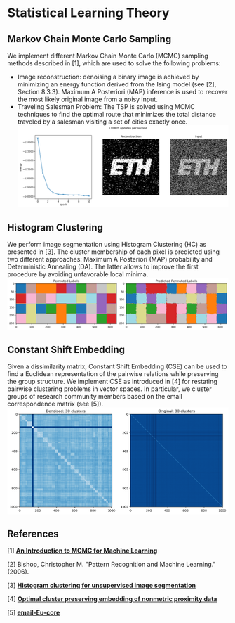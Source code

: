# **Statistical Learning Theory**

## **Markov Chain Monte Carlo Sampling**
We implement different Markov Chain Monte Carlo (MCMC) sampling methods described in [1], which are used to solve the following problems:
- Image reconstruction: denoising a binary image is achieved by minimizing an energy function derived from the Ising model (see [2], Section 8.3.3). Maximum A Posteriori (MAP) inference is used to recover the most likely original image from a noisy input.
- Traveling Salesman Problem: The TSP is solved using MCMC techniques to find the optimal route that minimizes the total distance traveled by a salesman visiting a set of cities exactly once.
![mcmc_sampling](./images/mcmc_sampling.png)

## **Histogram Clustering**
We perform image segmentation using Histogram Clustering (HC) as presented in [3]. The cluster membership of each pixel is predicted using two different approaches: Maximum A Posteriori (MAP) probability and Deterministic Annealing (DA). The latter allows to improve the first procedure by avoiding unfavorable local minima.
![hist_clust](./images/hist_clust.png)

## **Constant Shift Embedding**
Given a dissimilarity matrix, Constant Shift Embedding (CSE) can be used to find a Euclidean representation of the pairwise relations while preserving the group structure. We implement CSE as introduced in [4] for restating pairwise clustering problems in vector spaces. In particular, we cluster groups of research community members based on the email correspondence matrix (see [5]).
![cse](./images/cse.png)

## **References**
[1] [**An Introduction to MCMC for Machine Learning**](http://www.cs.princeton.edu/courses/archive/spr06/cos598C/papers/AndrieuFreitasDoucetJordan2003.pdf)

[2] Bishop, Christopher M. "Pattern Recognition and Machine Learning." (2006).

[3] [**Histogram clustering for unsupervised image segmentation**](http://ieeexplore.ieee.org/document/784981)

[4] [**Optimal cluster preserving embedding of nonmetric proximity data**](https://ieeexplore.ieee.org/document/1251147)

[5] [**email-Eu-core**](https://snap.stanford.edu/data/email-Eu-core.html)
